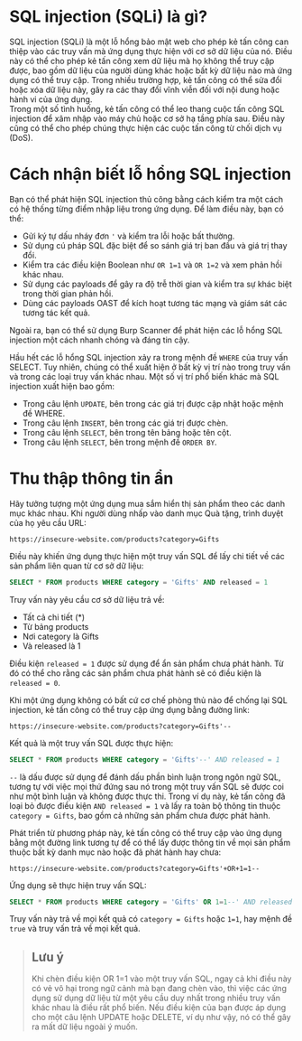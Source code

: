 # SQL injection (SQLi) là gì?
SQL injection (SQLi) là một lỗ hổng bảo mật web cho phép kẻ tấn công can thiệp vào các truy vấn mà ứng dụng thực hiện với cơ sở dữ liệu của nó. Điều này có thể cho phép kẻ tấn công xem dữ liệu mà họ không thể truy cập được, bao gồm dữ liệu của người dùng khác hoặc bất kỳ dữ liệu nào mà ứng dụng có thể truy cập. Trong nhiều trường hợp, kẻ tấn công có thể sửa đổi hoặc xóa dữ liệu này, gây ra các thay đổi vĩnh viễn đối với nội dung hoặc hành vi của ứng dụng.<br>Trong một số tình huống, kẻ tấn công có thể leo thang cuộc tấn công SQL injection để xâm nhập vào máy chủ hoặc cơ sở hạ tầng phía sau. Điều này cũng có thể cho phép chúng thực hiện các cuộc tấn công từ chối dịch vụ (DoS).

# Cách nhận biết lỗ hổng SQL injection
Bạn có thể phát hiện SQL injection thủ công bằng cách kiểm tra một cách có hệ thống từng điểm nhập liệu trong ứng dụng. Để làm điều này, bạn có thể:

- Gửi ký tự dấu nháy đơn `'` và kiểm tra lỗi hoặc bất thường.
- Sử dụng cú pháp SQL đặc biệt để so sánh giá trị ban đầu và giá trị thay đổi.
- Kiểm tra các điều kiện Boolean như `OR 1=1` và `OR 1=2` và xem phản hồi khác nhau.
- Sử dụng các payloads để gây ra độ trễ thời gian và kiểm tra sự khác biệt trong thời gian phản hồi.
- Dùng các payloads OAST để kích hoạt tương tác mạng và giám sát các tương tác kết quả.

Ngoài ra, bạn có thể sử dụng Burp Scanner để phát hiện các lỗ hổng SQL injection một cách nhanh chóng và đáng tin cậy.

Hầu hết các lỗ hổng SQL injection xảy ra trong mệnh đề `WHERE` của truy vấn SELECT. Tuy nhiên, chúng có thể xuất hiện ở bất kỳ vị trí nào trong truy vấn và trong các loại truy vấn khác nhau. Một số vị trí phổ biến khác mà SQL injection xuất hiện bao gồm:

- Trong câu lệnh `UPDATE`, bên trong các giá trị được cập nhật hoặc mệnh đề WHERE.
- Trong câu lệnh `INSERT`, bên trong các giá trị được chèn.
- Trong câu lệnh `SELECT`, bên trong tên bảng hoặc tên cột.
- Trong câu lệnh `SELECT`, bên trong mệnh đề `ORDER BY`.

<h1>Thu thập thông tin ẩn</h1>
Hãy tưởng tượng một ứng dụng mua sắm hiển thị sản phẩm theo các danh mục khác nhau. Khi người dùng nhấp vào danh mục Quà tặng, trình duyệt của họ yêu cầu URL:

```
https://insecure-website.com/products?category=Gifts
```

Điều này khiến ứng dụng thực hiện một truy vấn SQL để lấy chi tiết về các sản phẩm liên quan từ cơ sở dữ liệu:

```sql
SELECT * FROM products WHERE category = 'Gifts' AND released = 1
```

Truy vấn này yêu cầu cơ sở dữ liệu trả về:

- Tất cả chi tiết (*)
- Từ bảng products
- Nơi category là Gifts
- Và released là 1

Điều kiện `released = 1` được sử dụng để ẩn sản phẩm chưa phát hành. Từ đó có thể cho rằng các sản phẩm chưa phát hành sẽ có điều kiện là `released = 0`.

Khi một ứng dụng không có bất cứ cơ chế phòng thủ nào để chống lại SQL injection, kẻ tấn công có thể truy cập ứng dụng bằng đường link:

```
https://insecure-website.com/products?category=Gifts'--
```

Kết quả là một truy vấn SQL được thực hiện:

```sql
SELECT * FROM products WHERE category = 'Gifts'--' AND released = 1
```

```--``` là dấu được sử dụng để đánh dấu phần bình luận trong ngôn ngữ SQL, tương tự với việc mọi thứ đứng sau nó trong một truy vấn SQL sẽ được coi như một bình luận và không được thực thi. Trong ví dụ này, kẻ tấn công đã loại bỏ được điều kiện ```AND released = 1``` và lấy ra toàn bộ thông tin thuộc `category = Gifts`, bao gồm cả những sản phẩm chưa được phát hành.

Phát triển từ phương pháp này, kẻ tấn công có thể truy cập vào ứng dụng bằng một đường link tương tự để có thể lấy được thông tin về mọi sản phẩm thuộc bất kỳ danh mục nào hoặc đã phát hành hay chưa:

```
https://insecure-website.com/products?category=Gifts'+OR+1=1--
```

Ứng dụng sẽ thực hiện truy vấn SQL:

```sql
SELECT * FROM products WHERE category = 'Gifts' OR 1=1--' AND released = 1
```

Truy vấn này trả về mọi kết quả có `category = Gifts` hoặc `1=1`, hay mệnh đề `true` và truy vấn trả về mọi kết quả.

> ## Lưu ý
> Khi chèn điều kiện OR 1=1 vào một truy vấn SQL, ngay cả khi điều này có vẻ vô hại trong ngữ cảnh mà bạn đang chèn vào, thì việc các ứng dụng sử dụng dữ liệu từ một yêu cầu duy nhất trong nhiều truy vấn khác nhau là điều rất phổ biến. Nếu điều kiện của bạn được áp dụng cho một câu lệnh UPDATE hoặc DELETE, ví dụ như vậy, nó có thể gây ra mất dữ liệu ngoài ý muốn.